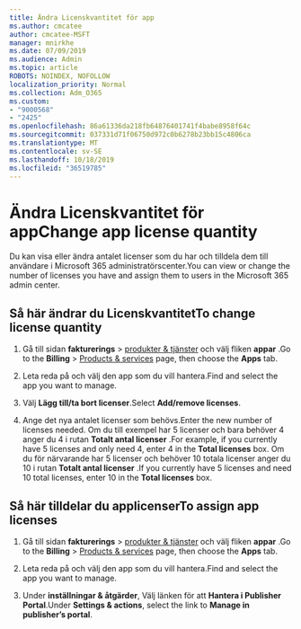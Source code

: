 ```yaml
---
title: Ändra Licenskvantitet för app
ms.author: cmcatee
author: cmcatee-MSFT
manager: mnirkhe
ms.date: 07/09/2019
ms.audience: Admin
ms.topic: article
ROBOTS: NOINDEX, NOFOLLOW
localization_priority: Normal
ms.collection: Adm_O365
ms.custom:
- "9000568"
- "2425"
ms.openlocfilehash: 86a61336da218fb64876401741f4babe8958f64c
ms.sourcegitcommit: 037331d71f06750d972c0b6278b23bb15c4806ca
ms.translationtype: MT
ms.contentlocale: sv-SE
ms.lasthandoff: 10/18/2019
ms.locfileid: "36519785"
---
```

# <a name="change-app-license-quantity"></a><span data-ttu-id="8e1bb-102">Ändra Licenskvantitet för app</span><span class="sxs-lookup"><span data-stu-id="8e1bb-102">Change app license quantity</span></span>

<span data-ttu-id="8e1bb-103">Du kan visa eller ändra antalet licenser som du har och tilldela dem till användare i Microsoft 365 administratörscenter.</span><span class="sxs-lookup"><span data-stu-id="8e1bb-103">You can view or change the number of licenses you have and assign them to users in the Microsoft 365 admin center.</span></span> 

## <a name="to-change-license-quantity"></a><span data-ttu-id="8e1bb-104">Så här ändrar du Licenskvantitet</span><span class="sxs-lookup"><span data-stu-id="8e1bb-104">To change license quantity</span></span>

1. <span data-ttu-id="8e1bb-105">Gå till sidan **fakturerings** > [produkter & tjänster](https://go.microsoft.com/fwlink/p/?linkid=842054) och välj fliken **appar** .</span><span class="sxs-lookup"><span data-stu-id="8e1bb-105">Go to the **Billing** > [Products & services](https://go.microsoft.com/fwlink/p/?linkid=842054) page, then choose the **Apps** tab.</span></span>

2. <span data-ttu-id="8e1bb-106">Leta reda på och välj den app som du vill hantera.</span><span class="sxs-lookup"><span data-stu-id="8e1bb-106">Find and select the app you want to manage.</span></span>  

3. <span data-ttu-id="8e1bb-107">Välj **Lägg till/ta bort licenser**.</span><span class="sxs-lookup"><span data-stu-id="8e1bb-107">Select **Add/remove licenses**.</span></span>

4. <span data-ttu-id="8e1bb-108">Ange det nya antalet licenser som behövs.</span><span class="sxs-lookup"><span data-stu-id="8e1bb-108">Enter the new number of licenses needed.</span></span> <span data-ttu-id="8e1bb-109">Om du till exempel har 5 licenser och bara behöver 4 anger du 4 i rutan **Totalt antal licenser** .</span><span class="sxs-lookup"><span data-stu-id="8e1bb-109">For example, if you currently have 5 licenses and only need 4, enter 4 in the **Total licenses** box.</span></span> <span data-ttu-id="8e1bb-110">Om du för närvarande har 5 licenser och behöver 10 totala licenser anger du 10 i rutan **Totalt antal licenser** .</span><span class="sxs-lookup"><span data-stu-id="8e1bb-110">If you currently have 5 licenses and need 10 total licenses, enter 10 in the **Total licenses** box.</span></span>

## <a name="to-assign-app-licenses"></a><span data-ttu-id="8e1bb-111">Så här tilldelar du applicenser</span><span class="sxs-lookup"><span data-stu-id="8e1bb-111">To assign app licenses</span></span>

1. <span data-ttu-id="8e1bb-112">Gå till sidan **fakturerings** > [produkter & tjänster](https://go.microsoft.com/fwlink/p/?linkid=842054) och välj fliken **appar** .</span><span class="sxs-lookup"><span data-stu-id="8e1bb-112">Go to the **Billing** > [Products & services](https://go.microsoft.com/fwlink/p/?linkid=842054) page, then choose the **Apps** tab.</span></span>

2. <span data-ttu-id="8e1bb-113">Leta reda på och välj den app som du vill hantera.</span><span class="sxs-lookup"><span data-stu-id="8e1bb-113">Find and select the app you want to manage.</span></span>  

3. <span data-ttu-id="8e1bb-114">Under **inställningar & åtgärder**, Välj länken för att **Hantera i Publisher Portal**.</span><span class="sxs-lookup"><span data-stu-id="8e1bb-114">Under **Settings & actions**, select the link to **Manage in publisher’s portal**.</span></span>